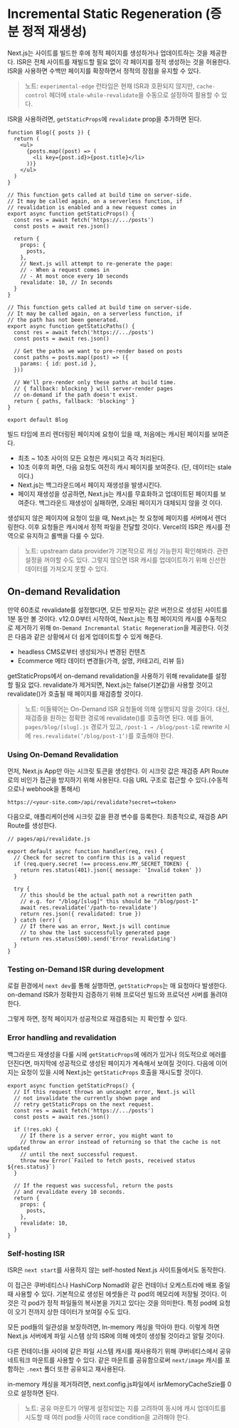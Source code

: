 # Incremental Static Regeneration (증분 정적 재생성)

Next.js는 사이트를 빌드한 후에 정적 페이지를 생성하거나 업데이트하는 것을 제공한다. ISR은 전체 사이트를 재빌드할 필요 없이 각 페이지를 정적 생성하는 것을 허용한다. ISR을 사용하면 수백만 페이지를 확장하면서 정적의 장점을 유지할 수 있다.

> 노트: `experimental-edge` 런타임은 현재 ISR과 호환되지 않지만, `cache-control` 헤더에 `stale-while-revalidate`을 수동으로 설정하여 활용할 수 있다.
>

ISR을 사용하려면, `getStaticProps`에 `revalidate` prop을 추가하면 된다.

```tsx
function Blog({ posts }) {
  return (
    <ul>
      {posts.map((post) => (
        <li key={post.id}>{post.title}</li>
      ))}
    </ul>
  )
}

// This function gets called at build time on server-side.
// It may be called again, on a serverless function, if
// revalidation is enabled and a new request comes in
export async function getStaticProps() {
  const res = await fetch('https://.../posts')
  const posts = await res.json()

  return {
    props: {
      posts,
    },
    // Next.js will attempt to re-generate the page:
    // - When a request comes in
    // - At most once every 10 seconds
    revalidate: 10, // In seconds
  }
}

// This function gets called at build time on server-side.
// It may be called again, on a serverless function, if
// the path has not been generated.
export async function getStaticPaths() {
  const res = await fetch('https://.../posts')
  const posts = await res.json()

  // Get the paths we want to pre-render based on posts
  const paths = posts.map((post) => ({
    params: { id: post.id },
  }))

  // We'll pre-render only these paths at build time.
  // { fallback: blocking } will server-render pages
  // on-demand if the path doesn't exist.
  return { paths, fallback: 'blocking' }
}

export default Blog
```

빌드 타임에 프리 렌더링된 페이지에 요청이 있을 때, 처음에는 캐시된 페이지를 보여준다.

- 최초 ~ 10초 사이의 모든 요청은 캐시되고 즉각 처리된다.
- 10초 이후의 화면, 다음 요청도 여전히 캐시 페이지를 보여준다. (단, 데이터는 stale이다.)
- Next.js는 백그라운드에서 페이지 재생성을 발생시킨다.
- 페이지 재생성을 성공하면, Next.js는 캐시를 무효화하고 업데이트된 페이지를 보여준다. 백그라운드 재생성이 실패하면, 오래된 페이지가 대체되지 않을 것 이다.

생성되지 않은 페이지에 요청이 있을 때, Next.js는 첫 요청에 페이지를 서버에서 렌더링한다. 이후 요청들은 캐시에서 정적 파일을 전달할 것이다. Vercel의 ISR은 캐시를 전역으로 유지하고 롤백을 다룰 수 있다.

> 노트: upstream data provider가 기본적으로 캐싱 가능한지 확인해봐라. 관련 설정을 꺼야할 수도 있다. 그렇지 않으면 ISR 캐시를 업데이트하기 위해 신선한 데이터를 가져오지 못할 수 있다.
>

## On-demand Revalidation

만약 60초로 revalidate를 설정했다면, 모든 방문자는 같은 버전으로 생성된 사이트를 1분 동안 볼 것이다. v12.0.0부터 시작하여, Next.js는 특정 페이지의 캐시를 수동적으로 제거하기 위해 `On-Demand Incremantal Static Regeneration`을 제공한다. 이것은 다음과 같은 상황에서 더 쉽게 업데이트할 수 있게 해준다.

- headless CMS로부터 생성되거나 변경된 컨텐츠
- Ecommerce 메타 데이터 변경들(가격, 설명, 카테고리, 리뷰 등)

getStaticProps에서 on-demand revalidation을 사용하기 위해 revalidate를 설정할 필요 없다. revalidate가 제거되면, Next.js는 false(기본값)을 사용할 것이고 revalidate()가 호출될 때 페이지를 재검증할 것이다.

> 노트: 미들웨어는 On-Demand ISR 요청들에 의해 실행되지 않을 것이다. 대신, 재검증을 원하는 정확한 경로에 revalidate()를 호출하면 된다. 예를 들어, `pages/blog/[slug].js` 경로가 있고, `/post-1 → /blog/post-1`로 rewrite 시에 `res.revalidate(’/blog/post-1’)`를 호출해야 한다.
>

### Using On-Demand Revalidation

먼저, Next.js App만 아는 시크릿 토큰을 생성한다. 이 시크릿 값은 재검증 API Route로의 비인가 접근을 방지하기 위해 사용된다. 다음 URL 구조로 접근할 수 있다.(수동적으로나 webhook을 통해서)

```
https://<your-site.com>/api/revalidate?secret=<token>
```

다음으로, 애플리케이션에 시크릿 값을 환경 변수를 등록한다. 최종적으로, 재검증 API Route를 생성한다.

```tsx
// pages/api/revalidate.js

export default async function handler(req, res) {
  // Check for secret to confirm this is a valid request
  if (req.query.secret !== process.env.MY_SECRET_TOKEN) {
    return res.status(401).json({ message: 'Invalid token' })
  }

  try {
    // this should be the actual path not a rewritten path
    // e.g. for "/blog/[slug]" this should be "/blog/post-1"
    await res.revalidate('/path-to-revalidate')
    return res.json({ revalidated: true })
  } catch (err) {
    // If there was an error, Next.js will continue
    // to show the last successfully generated page
    return res.status(500).send('Error revalidating')
  }
}
```

### Testing on-Demand ISR during development

로컬 환경에서 `next dev`를 통해 실행하면, `getStaticProps`는 매 요청마다 발생한다. on-demand ISR가 정확한지 검증하기 위해 프로덕션 빌드와 프로덕션 서버를 돌려야 한다.

그렇게 하면, 정적 페이지가 성공적으로 재검증되는 지 확인할 수 있다.

### Error handling and revalidation

백그라운드 재생성을 다룰 시에 `getStaticProps`에 에러가 있거나 의도적으로 에러를 던진다면, 마지막에 성공적으로 생성된 페이지가 계속해서 보여질 것이다. 다음에 이어지는 요청이 있을 시에 Next.js는 `getStaticProps` 호출을 재시도할 것이다.

```tsx
export async function getStaticProps() {
  // If this request throws an uncaught error, Next.js will
  // not invalidate the currently shown page and
  // retry getStaticProps on the next request.
  const res = await fetch('https://.../posts')
  const posts = await res.json()

  if (!res.ok) {
    // If there is a server error, you might want to
    // throw an error instead of returning so that the cache is not updated
    // until the next successful request.
    throw new Error(`Failed to fetch posts, received status ${res.status}`)
  }

  // If the request was successful, return the posts
  // and revalidate every 10 seconds.
  return {
    props: {
      posts,
    },
    revalidate: 10,
  }
}
```

### Self-hosting ISR

ISR은 `next start`를 사용하지 않는 self-hosted Next.js 사이트들에서도 동작한다.

이 접근은 쿠버네티스나 HashiCorp Nomad와 같은 컨테이너 오케스트라에 배포 중일 때 사용할 수 있다. 기본적으로 생성된 에셋들은 각 pod의 메모리에 저장될 것이다. 이것은 각 pod가 정적 파일들의 복사본을 가지고 있다는 것을 의미한다. 특정 pod에 요청이 오기 전까지 상한 데이터가 보여질 수도 있다.

모든 pod들의 일관성을 보장하려면, In-memory 캐싱을 막아야 한다. 이렇게 하면 Next.js 서버에게 파일 시스템 상의 ISR에 의해 에셋이 생성될 것이라고 알릴 것이다.

다른 컨테이너들 사이에 같은 파일 시스템 캐시를 재사용하기 위해 쿠버네티스에서 공유 네트워크 마운트를 사용할 수 있다. 같은 마운트를 공유함으로써 `next/image` 캐시를 포함하는 `.next` 폴더 또한 공유되고 재사용된다.

in-memory 캐싱을 제거하려면, next.config.js파일에서 isrMemoryCacheSzie를 0으로 설정하면 된다.

> 노트: 공유 마운트가 어떻게 설정되었는 지를 고려하여 동시에 캐시 업데이트를 시도할 때 여러 pod들 사이의 race condition을 고려해야 한다.
>